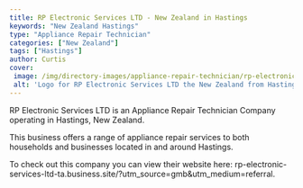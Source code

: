 ```yaml
---
title: RP Electronic Services LTD - New Zealand in Hastings
keywords: "New Zealand Hastings"
type: "Appliance Repair Technician"
categories: ["New Zealand"]
tags: ["Hastings"]
author: Curtis
cover: 
 image: /img/directory-images/appliance-repair-technician/rp-electronic-services-ltd.webp
 alt: 'Logo for RP Electronic Services LTD the New Zealand from Hastings'
---
```


RP Electronic Services LTD is an Appliance Repair Technician Company operating in Hastings, New Zealand.

This business offers a range of appliance repair services to both households and businesses located in and around Hastings.



To check out this company you can view their website here: rp-electronic-services-ltd-ta.business.site/?utm_source=gmb&utm_medium=referral.
